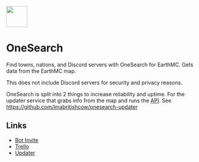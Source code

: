 <img src="https://cdn.bcow.tk/assets/logo.png" width=56/>

# OneSearch

Find towns, nations, and Discord servers with OneSearch for EarthMC. Gets data from the EarthMC map.

This does not include Discord servers for security and privacy reasons.<br>

OneSearch is split into 2 things to increase reliability and uptime. For the updater service that grabs info from the map and runs the [API](https://docs.bcow.tk/). See https://github.com/imabritishcow/onesearch-updater
## Links

* [Bot Invite](https://l.bcow.tk/osbot)
* [Trello](https://trello.com/b/LVy0jGYg/onesearch)
* [Updater](https://github.com/imabritishcow/onesearch-updater)

